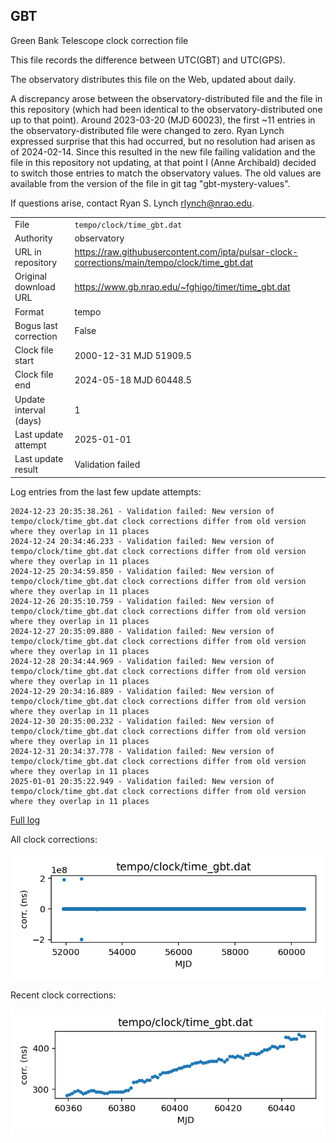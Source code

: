 
## GBT

Green Bank Telescope clock correction file

This file records the difference between UTC(GBT) and UTC(GPS).

The observatory distributes this file on the Web, updated about daily.

A discrepancy arose between the observatory-distributed file and the
file in this repository (which had been identical to the 
observatory-distributed one up to that point). Around 
2023-03-20 (MJD 60023), the first ~11 entries in the 
observatory-distributed file were changed to zero.
Ryan Lynch expressed surprise that this had occurred, but no
resolution had arisen as of 2024-02-14. Since this resulted in
the new file failing validation and the file in this repository
not updating, at that point I (Anne Archibald) decided to
switch those entries to match the observatory values. The old values
are available from the version of the file in git tag 
"gbt-mystery-values".

If questions arise, contact Ryan S. Lynch <rlynch@nrao.edu>.

|     |     |
|:--- |:--- |
| File | `tempo/clock/time_gbt.dat` |
| Authority | observatory |
| URL in repository | <https://raw.githubusercontent.com/ipta/pulsar-clock-corrections/main/tempo/clock/time_gbt.dat> |
| Original download URL | <https://www.gb.nrao.edu/~fghigo/timer/time_gbt.dat> |
| Format | tempo |
| Bogus last correction | False |
| Clock file start | 2000-12-31 MJD 51909.5 |
| Clock file end | 2024-05-18 MJD 60448.5 |
| Update interval (days) | 1 |
| Last update attempt | 2025-01-01 |
| Last update result | Validation failed |

Log entries from the last few update attempts:
```
2024-12-23 20:35:38.261 - Validation failed: New version of tempo/clock/time_gbt.dat clock corrections differ from old version where they overlap in 11 places
2024-12-24 20:34:46.233 - Validation failed: New version of tempo/clock/time_gbt.dat clock corrections differ from old version where they overlap in 11 places
2024-12-25 20:34:59.850 - Validation failed: New version of tempo/clock/time_gbt.dat clock corrections differ from old version where they overlap in 11 places
2024-12-26 20:35:10.759 - Validation failed: New version of tempo/clock/time_gbt.dat clock corrections differ from old version where they overlap in 11 places
2024-12-27 20:35:09.880 - Validation failed: New version of tempo/clock/time_gbt.dat clock corrections differ from old version where they overlap in 11 places
2024-12-28 20:34:44.969 - Validation failed: New version of tempo/clock/time_gbt.dat clock corrections differ from old version where they overlap in 11 places
2024-12-29 20:34:16.889 - Validation failed: New version of tempo/clock/time_gbt.dat clock corrections differ from old version where they overlap in 11 places
2024-12-30 20:35:00.232 - Validation failed: New version of tempo/clock/time_gbt.dat clock corrections differ from old version where they overlap in 11 places
2024-12-31 20:34:37.778 - Validation failed: New version of tempo/clock/time_gbt.dat clock corrections differ from old version where they overlap in 11 places
2025-01-01 20:35:22.949 - Validation failed: New version of tempo/clock/time_gbt.dat clock corrections differ from old version where they overlap in 11 places
```
[Full log](https://raw.githubusercontent.com/ipta/pulsar-clock-corrections/main/log/tempo/clock/time_gbt.dat.log)


All clock corrections:

![plot of all clock corrections](time_gbt.dat.png "All corrections")

Recent clock corrections:

![plot of recent clock corrections](time_gbt.dat.short.png "Recent corrections")

